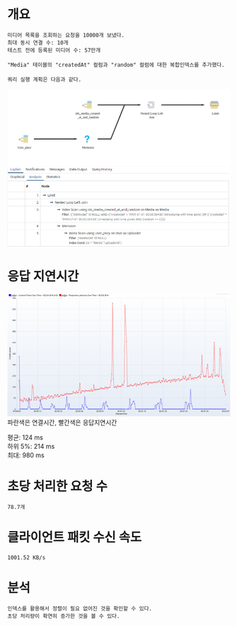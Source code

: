 # 개요
    미디어 목록을 조회하는 요청을 10000개 보냈다.
    최대 동시 연결 수: 10개
    테스트 전에 등록된 미디어 수: 57만개
    
    "Media" 테이블의 "createdAt" 컬럼과 "random" 컬럼에 대한 복합인덱스를 추가했다.

    쿼리 실행 계획은 다음과 같다.
![](./image/createdAt_random_index.svg)   
![](./image/createdAt_random_index.png)    

# 응답 지연시간   
![](./image/002/connect_response.png)   
파란색은 연결시간, 빨간색은 응답지연시간

평균: 124 ms   
하위 5%: 214 ms   
최대: 980 ms   

# 초당 처리한 요청 수
    78.7개

# 클라이언트 패킷 수신 속도
    1001.52 KB/s

# 분석
    인덱스를 활용해서 정렬이 필요 없어진 것을 확인할 수 있다.
    초당 처리량이 확연히 증가한 것을 볼 수 있다.
    